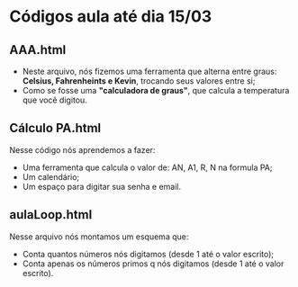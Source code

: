 # **Códigos aula até dia 15/03**
## **AAA.html**
* Neste arquivo, nós fizemos uma ferramenta que alterna entre graus: **Celsius, Fahrenheints e Kevin**, trocando seus valores entre si;
* Como se fosse uma **"calculadora de graus"**, que calcula a temperatura que você digitou.
## **Cálculo PA.html**
Nesse código nós aprendemos a fazer:
* Uma ferramenta que calcula o valor de: AN, A1, R, N na formula PA;
* Um calendário;
* Um espaço para digitar sua senha e email.
## **aulaLoop.html**
Nesse arquivo nós montamos um esquema que:
* Conta quantos números nós digitamos (desde 1 até o valor escrito);
* Conta apenas os números primos q nós digitamos (desde 1 até o valor escrito).
